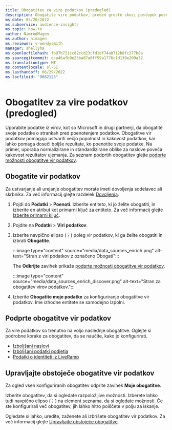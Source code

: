 ```yaml
---
title: Obogatitev za vire podatkov (predogled)
description: Obogatite vire podatkov, preden greste skozi postopek poenotenja podatkov.
ms.date: 05/20/2022
ms.subservice: audience-insights
ms.topic: how-to
author: NimrodMagen
ms.author: nimagen
ms.reviewer: v-wendysmith
manager: shellyha
ms.openlocfilehash: fb97b721cc82ccd23cfd1df74a0712b8fc277b8a
ms.sourcegitcommit: dca46afb9e23ba87a0ff59a1776c1d139e209a32
ms.translationtype: MT
ms.contentlocale: sl-SI
ms.lasthandoff: 06/29/2022
ms.locfileid: "9082123"
---
```

# <a name="enrichment-for-data-sources-preview"></a>Obogatitev za vire podatkov (predogled)

Uporabite podatke iz virov, kot so Microsoft in drugi partnerji, da obogatite svoje podatke o strankah pred poenotenjem podatkov. Obogatitve vir podatkov pomagajo ustvariti večjo popolnost in kakovost podatkov, kar lahko pomaga doseči boljše rezultate, ko poenotite svoje podatke. Na primer, uporaba normalizirane in standardizirane oblike za naslove poveča kakovost rezultatov ujemanja. Za seznam podprtih obogatitev glejte [podprte možnosti obogatitve vir podatkov](#supported-data-source-enrichments).

## <a name="enrich-a-data-source"></a>Obogatite vir podatkov

Za ustvarjanje ali urejanje obogatitev morate imeti dovoljenja sodelavec ali skrbnika. Za več informacij glejte razdelek [Dovoljenja](permissions.md).  

1. Pojdi do **Podatki** > **Poenoti**. Izberite entiteto, ki jo želite obogatiti, in izberite en atribut kot primarni ključ za entiteto. Za več informacij glejte [Izberite primarni ključ](map-entities.md#select-primary-key-and-semantic-type-for-attributes).

1. Pojdite na **Podatki** > **Viri podatkov**.

1. Izberite navpično elipso (&vellip;) poleg vir podatkov, ki ga želite obogatiti in izbrati **Obogatite**.

   :::image type="content" source="media/data_sources_enrich.png" alt-text="Stran z viri podatkov z označeno Obogati":::

   The **Odkrijte** zavihek prikaže [podprte možnosti obogatitve vir podatkov](#supported-data-source-enrichments).

   :::image type="content" source="media/data_sources_enrich_discover.png" alt-text="Stran za obogatitev virov podatkov.":::

1. Izberite **Obogatite moje podatke** za konfiguriranje obogatitve vir podatkov. Ime izhodne entitete se samodejno izpolni.

## <a name="supported-data-source-enrichments"></a>Podprte obogatitve vir podatkov

Za vire podatkov so trenutno na voljo naslednje obogatitve. Oglejte si podrobne korake za obogatitev, da se naučite, kako jo konfigurirati.

- [Izboljšani naslovi](enrichment-enhanced-addresses.md)
- [Izboljšani podatki podjetja](enrichment-enhanced-company-data.md)
- [Podatki o identiteti iz LiveRamp](enrichment-liveramp.md)

## <a name="manage-existing-data-source-enrichments"></a>Upravljajte obstoječe obogatitve vir podatkov

Za ogled vseh konfiguriranih obogatitev odprite zavihek **Moje obogatitve**.

Izberite obogatitev, da si ogledate razpoložljive možnosti. Izberete lahko tudi navpično elipso (&vellip;) na element seznama, da si ogledate možnosti. Če ste konfigurirali več obogatitev, jih lahko hitro poiščete v polju za iskanje.

Ogledate si lahko, uredite, zaženete ali izbrišete obogatitev vir podatkov. Za več informacij glejte [Upravljajte obstoječe obogatitve](enrichment-hub.md).

